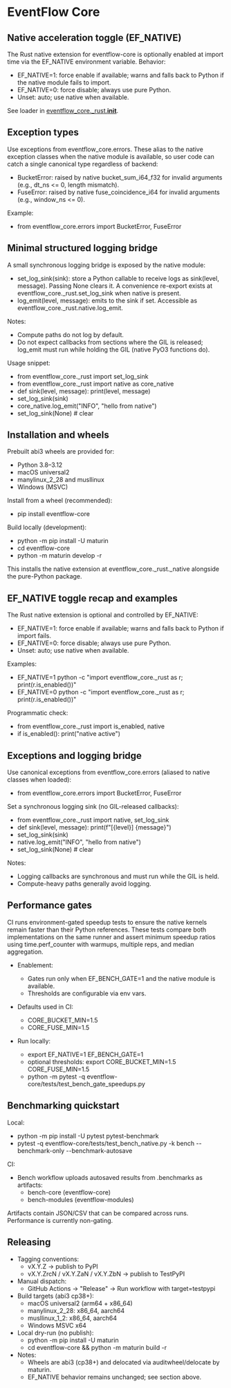 # EventFlow Core


## Native acceleration toggle (EF_NATIVE)
The Rust native extension for eventflow-core is optionally enabled at import time via the EF_NATIVE environment variable. Behavior:
- EF_NATIVE=1: force enable if available; warns and falls back to Python if the native module fails to import.
- EF_NATIVE=0: force disable; always use pure Python.
- Unset: auto; use native when available.

See loader in [eventflow_core._rust.__init__](eventflow-core/eventflow_core/_rust/__init__.py).

## Exception types
Use exceptions from eventflow_core.errors. These alias to the native exception classes when the native module is available, so user code can catch a single canonical type regardless of backend:
- BucketError: raised by native bucket_sum_i64_f32 for invalid arguments (e.g., dt_ns &lt;= 0, length mismatch).
- FuseError: raised by native fuse_coincidence_i64 for invalid arguments (e.g., window_ns &lt;= 0).

Example:
- from eventflow_core.errors import BucketError, FuseError

## Minimal structured logging bridge
A small synchronous logging bridge is exposed by the native module:
- set_log_sink(sink): store a Python callable to receive logs as sink(level, message). Passing None clears it. A convenience re-export exists at eventflow_core._rust.set_log_sink when native is present.
- log_emit(level, message): emits to the sink if set. Accessible as eventflow_core._rust.native.log_emit.

Notes:
- Compute paths do not log by default.
- Do not expect callbacks from sections where the GIL is released; log_emit must run while holding the GIL (native PyO3 functions do).

Usage snippet:
- from eventflow_core._rust import set_log_sink
- from eventflow_core._rust import native as core_native
- def sink(level, message): print(level, message)
- set_log_sink(sink)
- core_native.log_emit("INFO", "hello from native")
- set_log_sink(None)  # clear


## Installation and wheels

Prebuilt abi3 wheels are provided for:
- Python 3.8–3.12
- macOS universal2
- manylinux_2_28 and musllinux
- Windows (MSVC)

Install from a wheel (recommended):
- pip install eventflow-core

Build locally (development):
- python -m pip install -U maturin
- cd eventflow-core
- python -m maturin develop -r

This installs the native extension at eventflow_core._rust._native alongside the pure-Python package.

## EF_NATIVE toggle recap and examples

The Rust native extension is optional and controlled by EF_NATIVE:

- EF_NATIVE=1: force enable if available; warns and falls back to Python if import fails.
- EF_NATIVE=0: force disable; always use pure Python.
- Unset: auto; use native when available.

Examples:
- EF_NATIVE=1 python -c "import eventflow_core._rust as r; print(r.is_enabled())"
- EF_NATIVE=0 python -c "import eventflow_core._rust as r; print(r.is_enabled())"

Programmatic check:
- from eventflow_core._rust import is_enabled, native
- if is_enabled(): print("native active")

## Exceptions and logging bridge

Use canonical exceptions from eventflow_core.errors (aliased to native classes when loaded):
- from eventflow_core.errors import BucketError, FuseError

Set a synchronous logging sink (no GIL-released callbacks):
- from eventflow_core._rust import native, set_log_sink
- def sink(level, message): print(f"[{level}] {message}")
- set_log_sink(sink)
- native.log_emit("INFO", "hello from native")
- set_log_sink(None)  # clear

Notes:
- Logging callbacks are synchronous and must run while the GIL is held.
- Compute-heavy paths generally avoid logging.

## Performance gates

CI runs environment-gated speedup tests to ensure the native kernels remain faster than their Python references. These tests compare both implementations on the same runner and assert minimum speedup ratios using time.perf_counter with warmups, multiple reps, and median aggregation.

- Enablement:
  - Gates run only when EF_BENCH_GATE=1 and the native module is available.
  - Thresholds are configurable via env vars.

- Defaults used in CI:
  - CORE_BUCKET_MIN=1.5
  - CORE_FUSE_MIN=1.5

- Run locally:
  - export EF_NATIVE=1 EF_BENCH_GATE=1
  - optional thresholds: export CORE_BUCKET_MIN=1.5 CORE_FUSE_MIN=1.5
  - python -m pytest -q eventflow-core/tests/test_bench_gate_speedups.py

## Benchmarking quickstart

Local:
- python -m pip install -U pytest pytest-benchmark
- pytest -q eventflow-core/tests/test_bench_native.py -k bench --benchmark-only --benchmark-autosave

CI:
- Bench workflow uploads autosaved results from .benchmarks as artifacts:
  - bench-core (eventflow-core)
  - bench-modules (eventflow-modules)

Artifacts contain JSON/CSV that can be compared across runs. Performance is currently non-gating.

## Releasing

- Tagging conventions:
  - vX.Y.Z → publish to PyPI
  - vX.Y.ZrcN / vX.Y.ZaN / vX.Y.ZbN → publish to TestPyPI
- Manual dispatch:
  - GitHub Actions → "Release" → Run workflow with target=testpypi
- Build targets (abi3 cp38+):
  - macOS universal2 (arm64 + x86_64)
  - manylinux_2_28: x86_64, aarch64
  - musllinux_1_2: x86_64, aarch64
  - Windows MSVC x64
- Local dry-run (no publish):
  - python -m pip install -U maturin
  - cd eventflow-core && python -m maturin build -r
- Notes:
  - Wheels are abi3 (cp38+) and delocated via auditwheel/delocate by maturin.
  - EF_NATIVE behavior remains unchanged; see section above.
